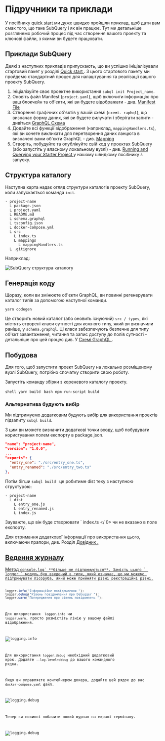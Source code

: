 # Підручники та приклади

У посібнику [ quick start ](/quickstart/quickstart-polkadot.md) ми дуже швидко пройшли приклад, щоб дати вам смак того, що таке SubQuery і як він працює. Тут ми детальніше розглянемо робочий процес під час створення вашого проекту та ключові файли, з якими ви будете працювати.

## Приклади SubQuery

Деякі з наступних прикладів припускають, що ви успішно ініціалізували стартовий пакет у розділі [ Quick start ](../quickstart/quickstart-polkadot.md). З цього стартового пакету ми пройдемо стандартний процес для налаштування та реалізації вашого проекту SubQuery.

1. Ініціалізуйте своє проектне використання `subql init Project_name`.
2. Оновіть файл Manifest (`project.yaml`), щоб включити інформацію про ваш блокчейн та об'єкти, які ви будете відображати - див. [ Manifest File ](./manifest.md)
3. Створення графічних об'єктів у вашій схемі (`схемі. raphql`), що визначає форму даних, які ви будете вилучати і зберігати запити - дивіться [GraphQL Схема](./graphql.md)
4. Додайте всі функції відображення (наприклад, `mappingHandlers.ts`), які ви хочете викликати для перетворення даних ланцюга в визначені вами об'єкти GraphQL - див. [ Mapping ](./mapping/polkadot.md)
5. Створіть, побудуйте та опублікуйте свій код у проектах SubQuery (або запустіть у власному локальному вузлі) - див. [ Running and Querying your Starter Project ](./quickstart-polkadot.md#running-and-querying-your-starter-project) у нашому швидкому посібнику з запуску.

## Структура каталогу

Наступна карта надає огляд структури каталогів проекту SubQuery, коли запускається команда `init`.

```
- project-name
  L package.json
  L project.yaml
  L README.md
  L schema.graphql
  L tsconfig.json
  L docker-compose.yml
  L src
    L index.ts
    L mappings
      L mappingHandlers.ts
  L .gitignore
```

Наприклад:

![SubQuery структура каталогу](/assets/img/subQuery_directory_stucture.png)

## Генерація коду

Щоразу, коли ви змінюєте об'єкти GraphQL, ви повинні регенерувати каталог типів за допомогою наступної команди.

```
yarn codegen
```

Це створить новий каталог (або оновить існуючий) `src / types`, які містять створені класи сутності для кожного типу, який ви визначили раніше, у `schema.graphql`. Ці класи забезпечують безпечне для типу об'єкт завантаження, читання та запис доступу до полів сутності - детальніше про цей процес див. У [ Схемі GraphQL ](./graphql.md).

## Побудова

Для того, щоб запустити проект SubQuery на локально розміщеному вузлі SubQuery, потрібно спочатку створити свою роботу.

Запустіть команду збірки з кореневого каталогу проекту.

<CodeGroup> <CodeGroupItem title="YARN" active> `shell yarn build ` </CodeGroupItem>
<CodeGroupItem title="NPM"> `bash npm run-script build ` </CodeGroupItem> </CodeGroup>

### Альтернатива будують вибір

Ми підтримуємо додатковим будують вибір для використання проектів підзапиту `subql build`.

З цим ви можете визначити додаткові точки входу, щоб побудувати користування полем експорту в package.json.

```json
"name": "project-name",
"version": "1.0.0",
...
"exports": {
  "entry_one": "./src/entry_one.ts",
  "entry_renamed": "./src/entry_two.ts"
},
```

Потім бігши `subql build ` це робитиме dist теку з наступною структурою:

```
- project-name
  L dist
    L entry_one.js
    L entry_renamed.js
    L index.js
```

Зауважте, що він буде створювати ` index.ts </ 0> чи не вказано в поле експорту. </p>

<p spaces-before="0">Для отримання додаткової інформації про використання цього, включаючи прапори, див. Розділ <a href="https://doc.subquery.network/run_publish/references/#build"> Довідник </ 0>.</p>

<h2 spaces-before="0">Ведення журналу</h2>

<p spaces-before="0">Метод <code>console.log` **більше не підтримується**. Замість цього ` logger ` модуль був введений в типи, який означає, що ми можемо підтримувати лісоруба, який може прийняти різні реєстраційні рівні.

```typescript
logger.info("Інформаційне повідомлення ");
logger.debug("Рівень повідомлення про Debugger ");
logger.warn("Попередження про рівень повідомлень ");
```

Для використання ` logger.info` чи `logger.warn`, просто розмістіть лінію у вашому файлі відображення.

![logging.info](/assets/img/logging_info.png)

Для використання `logger.debug` необхідний додатковий крок. Додайте `--log-level=debug` до вашого командного рядка.

Якщо ви управляєте контейнером докера, додайте цей рядок до вас `docker-compose.yaml` файл.

![logging.debug](/assets/img/logging_debug.png)

Тепер ви повинні побачити новий журнал на екрані терміналу.

![logging.debug](/assets/img/subquery_logging.png)
